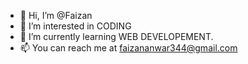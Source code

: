 - 👋 Hi, I’m @Faizan
- 👀 I’m interested in CODING
- 🌱 I’m currently learning WEB DEVELOPEMENT.
- 📫 You can reach me at faizananwar344@gmail.com

<!---
Faizanrz7/Faizanrz7 is a ✨ special ✨ repository because its `README.md` (this file) appears on your GitHub profile.
You can click the Preview link to take a look at your changes.
--->
